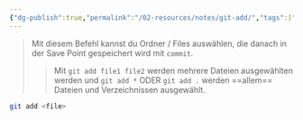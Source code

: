 ```yaml
---
{"dg-publish":true,"permalink":"/02-resources/notes/git-add/","tags":["git/add"],"updated":"2024-10-15T10:54:56.401+02:00"}
---
```


>Mit diesem Befehl kannst du Ordner / Files auswählen, die danach in der Save Point gespeichert wird mit `commit`.
>>Mit `git add file1 file2` werden mehrere Dateien ausgewählten werden und `git add *` ODER `git add .` werden ==allem== Dateien und Verzeichnissen ausgewählt. 
```bash
git add <file>
```